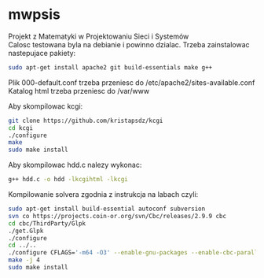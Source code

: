 # mwpsis
Projekt z Matematyki w Projektowaniu Sieci i Systemów\
Calosc testowana byla na debianie i powinno dzialac.
Trzeba zainstalowac nastepujace pakiety:
```bash
sudo apt-get install apache2 git build-essentials make g++
```
Plik 000-default.conf trzeba przeniesc do /etc/apache2/sites-available.conf
Katalog html trzeba przeniesc do /var/www

Aby skompilowac kcgi:
```bash
git clone https://github.com/kristapsdz/kcgi
cd kcgi
./configure
make
sudo make install
```

Aby skompilowac hdd.c nalezy wykonac:
```bash
g++ hdd.c -o hdd -lkcgihtml -lkcgi
```

Kompilowanie solvera zgodnia z instrukcja na labach czyli:
```bash
sudo apt-get install build-essential autoconf subversion
svn co https://projects.coin-or.org/svn/Cbc/releases/2.9.9 cbc
cd cbc/ThirdParty/Glpk
./get.Glpk
./configure
cd ../..
./configure CFLAGS='-m64 -O3' --enable-gnu-packages --enable-cbc-parallel --enable-debug -C --prefix=/usr/local
make -j 4
sudo make install
```
